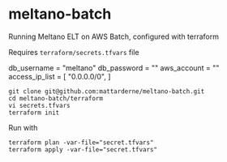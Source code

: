 # meltano-batch
Running Meltano ELT on AWS Batch, configured with terraform

Requires `terraform/secrets.tfvars` file

db_username = "meltano"
db_password = "<Make a DB password>"
aws_account = "<AWS ACCOUNT>"
access_ip_list = [
"0.0.0.0/0",
]

```
git clone git@github.com:mattarderne/meltano-batch.git
cd meltano-batch/terraform
vi secrets.tfvars
terraform init
```
Run with
```
terraform plan -var-file="secret.tfvars"
terraform apply -var-file="secret.tfvars"
```


